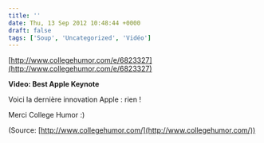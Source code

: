 ```yaml
---
title: ''
date: Thu, 13 Sep 2012 10:48:44 +0000
draft: false
tags: ['Soup', 'Uncategorized', 'Vidéo']
---
```


[http://www.collegehumor.com/e/6823327](http://www.collegehumor.com/e/6823327)

**Video: Best Apple Keynote**

Voici la dernière innovation Apple : rien !

Merci College Humor :)

(Source: [http://www.collegehumor.com/](http://www.collegehumor.com/))